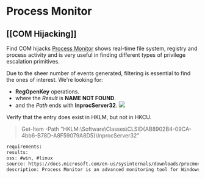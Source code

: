# Process Monitor

## [[COM Hijacking]]
Find COM hijacks
[Process Monitor](https://docs.microsoft.com/en-us/sysinternals/downloads/procmon) shows real-time file system, registry and process activity and is very useful in finding different types of privilege escalation primitives.

Due to the sheer number of events generated, filtering is essential to find the ones of interest. We're looking for:

-   **RegOpenKey** operations.
-   where the _Result_ is **NAME NOT FOUND**.
-   and the _Path_ ends with **InprocServer32**.
 ![](/Images/Hunting-com.png)

Verify that the entry does exist in HKLM, but not in HKCU.
>Get-Item -Path "HKLM:\Software\Classes\CLSID\{AB8902B4-09CA-4bb6-B78D-A8F59079A8D5}\InprocServer32"


```meta
requirements: 
results: 
oss: #win, #linux
source: https://docs.microsoft.com/en-us/sysinternals/downloads/procmon
description: Process Monitor is an advanced monitoring tool for Windows that shows real-time file system, Registry and process/thread activity.
```